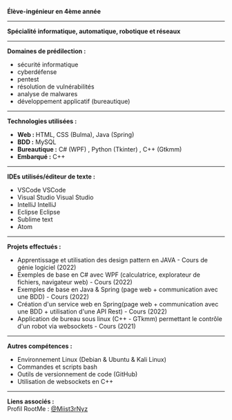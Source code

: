 <b>Élève-ingénieur en 4ème année</b><br>

-----------------
<b>Spécialité informatique, automatique, robotique et réseaux</b><br>

-----------------
<b>Domaines de prédilection :</b><br>
* sécurité informatique<br>
* cyberdéfense<br>
* pentest<br>
* résolution de vulnérabilités<br>
* analyse de malwares<br>
* développement applicatif (bureautique)<br>

-----------------
<b>Technologies utilisées :</b><br>
  * <b>Web : </b>HTML, CSS (Bulma), Java (Spring)<br>
  * <b>BDD :</b> MySQL<br>
* <b>Bureautique :</b> C# (WPF) , Python (Tkinter) , C++ (Gtkmm)<br>
* <b>Embarqué :</b> C++ <br>

-----------------


<b>IDEs utilisés/éditeur de texte :</b><br>
* VSCode VSCode  
* Visual Studio Visual Studio  
* IntelliJ IntelliJ  
* Eclipse Eclipse  
* Sublime text  
* Atom  

-----------------

<b>Projets effectués :</b>  
* Apprentissage et utilisation des design pattern en JAVA - Cours de génie logiciel (2022)  
* Exemples de base en C# avec WPF (calculatrice, explorateur de fichiers, navigateur web) - Cours (2022)  
* Exemples de base en Java & Spring (page web + communication avec une BDD) - Cours (2022)  
* Création d'un service web en Spring(page web + communication avec une BDD + utilisation d'une API Rest) - Cours (2022)  
* Application de bureau sous linux (C++ - GTkmm) permettant le contrôle d'un robot via websockets - Cours (2021)  

-----------------

<b>Autres compétences :</b>  
* Environnement Linux (Debian & Ubuntu & Kali Linux)  
* Commandes et scripts bash
* Outils de versionnement de code (GitHub)
* Utilisation de websockets en C++

-----------------

<b>Liens associés :</b>  
Profil RootMe : [@Miist3rNyz](https://www.root-me.org/Miist3rNyz?lang=fr#bc6470a24576fb73c08d728caea83c98)
